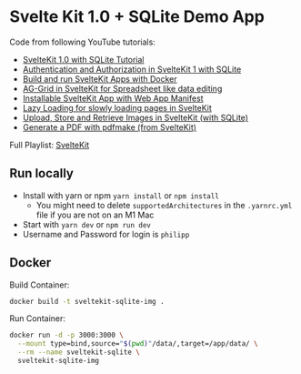 # Svelte Kit 1.0 + SQLite Demo App

Code from following YouTube tutorials: 
  - [SvelteKit 1.0 with SQLite Tutorial](https://youtu.be/iO4VUbQ6ua4)
  - [Authentication and Authorization in SvelteKit 1 with SQLite](https://youtu.be/XRa-b5E7x8w)
  - [Build and run SvelteKit Apps with Docker](https://youtu.be/LwzoWuHjOWk)
  - [AG-Grid in SvelteKit for Spreadsheet like data editing](https://youtu.be/VfFKEiMAloc)
  - [Installable SvelteKit App with Web App Manifest](https://youtu.be/ywXXOvfKoYg)
  - [Lazy Loading for slowly loading pages in SvelteKit](https://youtu.be/7Kl4sKez1bs)
  - [Upload, Store and Retrieve Images in SvelteKit (with SQLite)](https://youtu.be/OLg6RwESnSo)
  - [Generate a PDF with pdfmake (from SvelteKit)](https://youtu.be/gS1wlOdRLAk)

Full Playlist: [SvelteKit](https://www.youtube.com/playlist?list=PLIyDDWd5rhaYwAiXQyonufcZgc_xOMtId)

## Run locally

- Install with yarn or npm `yarn install` or `npm install`
  - You might need to delete `supportedArchitectures` in the `.yarnrc.yml` file if you are not on an M1 Mac
- Start with `yarn dev` or `npm run dev`
- Username and Password for login is `philipp`

## Docker

Build Container:

```sh
docker build -t sveltekit-sqlite-img .
```

Run Container:

```sh
docker run -d -p 3000:3000 \
  --mount type=bind,source="$(pwd)"/data/,target=/app/data/ \
  --rm --name sveltekit-sqlite \
  sveltekit-sqlite-img
```
